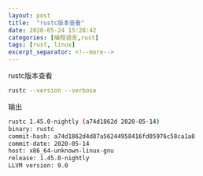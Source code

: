 ```yaml
---
layout: post
title:  "rustc版本查看"
date: 2020-05-24 15:28:42
categories: [编程语言,rust]
tags: [rust, linux]
excerpt_separator: <!--more-->
---
```

rustc版本查看
<!--more-->

```bash
rustc --version --verbose
```

输出
```bash
rustc 1.45.0-nightly (a74d1862d 2020-05-14)
binary: rustc
commit-hash: a74d1862d4d87a56244958416fd05976c58ca1a8
commit-date: 2020-05-14
host: x86_64-unknown-linux-gnu
release: 1.45.0-nightly
LLVM version: 9.0
```